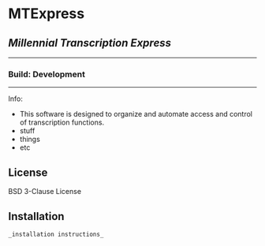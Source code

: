 # MTExpress
## _Millennial Transcription Express_

___


### Build: Development


___


Info:
- This software is designed to organize and automate access and control of transcription functions.
- stuff
- things
- etc

## License

BSD 3-Clause License



## Installation

```sh
_installation instructions_

